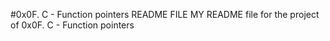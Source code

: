 #0x0F. C - Function pointers README FILE
MY README file for the project of 0x0F. C - Function pointers
